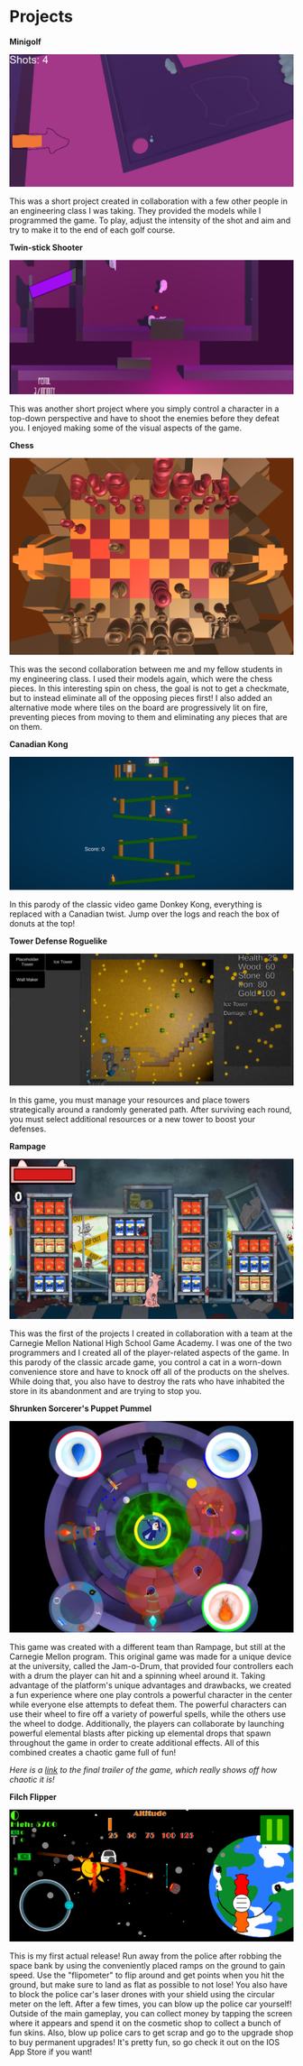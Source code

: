 
# Projects
**Minigolf**

![Minigolf](/assets/img/Minigolf.png)

This was a short project created in collaboration with a few other people in an engineering class I was taking. They provided the models while I programmed the game. To play, adjust the intensity of the shot and aim and try to make it to the end of each golf course.

**Twin-stick Shooter**

![Twin-stick Shooter](/assets/img/Twinstick-Shooter.png)

This was another short project where you simply control a character in a top-down perspective and have to shoot the enemies before they defeat you. I enjoyed making some of the visual aspects of the game.

**Chess**

![Chess](/assets/img/Chess.png)

This was the second collaboration between me and my fellow students in my engineering class. I used their models again, which were the chess pieces. In this interesting spin on chess, the goal is not to get a checkmate, but to instead eliminate all of the opposing pieces first! I also added an alternative mode where tiles on the board are progressively lit on fire, preventing pieces from moving to them and eliminating any pieces that are on them.

**Canadian Kong**

![Donkey Kong](/assets/img/DK.png)

In this parody of the classic video game Donkey Kong, everything is replaced with a Canadian twist. Jump over the logs and reach the box of donuts at the top!

**Tower Defense Roguelike**

![TD-Roguelike](/assets/img/TD-Roguelike.png)

In this game, you must manage your resources and place towers strategically around a randomly generated path. After surviving each round, you must select additional resources or a new tower to boost your defenses. 

**Rampage**

![Rampage](/assets/img/Rampage.png)

This was the first of the projects I created in collaboration with a team at the Carnegie Mellon National High School Game Academy. I was one of the two programmers and I created all of the player-related aspects of the game. In this parody of the classic arcade game, you control a cat in a worn-down convenience store and have to knock off all of the products on the shelves. While doing that, you also have to destroy the rats who have inhabited the store in its abandonment and are trying to stop you.

**Shrunken Sorcerer's Puppet Pummel**

![SSPP](/assets/img/SSPP.png)

This game was created with a different team than Rampage, but still at the Carnegie Mellon program. This original game was made for a unique device at the university, called the Jam-o-Drum, that provided four controllers each with a drum the player can hit and a spinning wheel around it. Taking advantage of the platform's unique advantages and drawbacks, we created a fun experience where one play controls a powerful character in the center while everyone else attempts to defeat them. The powerful characters can use their wheel to fire off a variety of powerful spells, while the others use the wheel to dodge. Additionally, the players can collaborate by launching powerful elemental blasts after picking up elemental drops that spawn throughout the game in order to create additional effects. All of this combined creates a chaotic game full of fun!

*Here is a [link](https://drive.google.com/file/d/1a_KdRTTd2Y-TLGrKvUbb9tz7or5om3ik/view?usp=sharing) to the final trailer of the game, which really shows off how chaotic it is!*

**Filch Flipper**

![Space-Heist](/assets/img/Filch-Flipper.png)

This is my first actual release! Run away from the police after robbing the space bank by using the conveniently placed ramps on the ground to gain speed. Use the "flipometer" to flip around and get points when you hit the ground, but make sure to land as flat as possible to not lose! You also have to block the police car's laser drones with your shield using the circular meter on the left. After a few times, you can blow up the police car yourself! Outside of the main gameplay, you can collect money by tapping the screen where it appears and spend it on the cosmetic shop to collect a bunch of fun skins. Also, blow up police cars to get scrap and go to the upgrade shop to buy permanent upgrades! It's pretty fun, so go check it out on the IOS App Store if you want!
